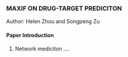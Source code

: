 ### MAXIF ON DRUG-TARGET PREDICITON
Author: Helen Zhou and Songpeng Zu

#### Paper Introduction
1. Network mediciton ....

